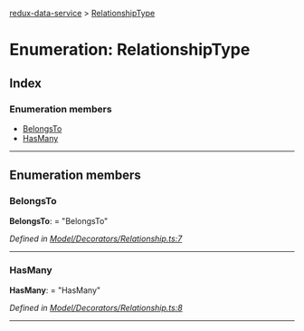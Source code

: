 [redux-data-service](../README.md) > [RelationshipType](../enums/relationshiptype.md)

# Enumeration: RelationshipType

## Index

### Enumeration members

* [BelongsTo](relationshiptype.md#belongsto)
* [HasMany](relationshiptype.md#hasmany)

---

## Enumeration members

<a id="belongsto"></a>

###  BelongsTo

**BelongsTo**:  = "BelongsTo"

*Defined in [Model/Decorators/Relationship.ts:7](https://github.com/Rediker-Software/redux-data-service/blob/b03f489/src/Model/Decorators/Relationship.ts#L7)*

___
<a id="hasmany"></a>

###  HasMany

**HasMany**:  = "HasMany"

*Defined in [Model/Decorators/Relationship.ts:8](https://github.com/Rediker-Software/redux-data-service/blob/b03f489/src/Model/Decorators/Relationship.ts#L8)*

___

